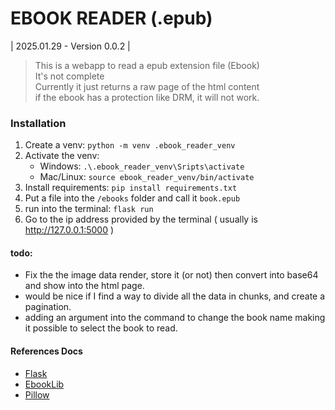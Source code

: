 # EBOOK READER (.epub)
| 2025.01.29 - Version 0.0.2 |

> This is a webapp to read a epub extension file (Ebook)  
> It's not complete  
> Currently it just returns a raw page of the html content  
> if the ebook has a protection like DRM, it will not work.  

### Installation  

1. Create a venv: `python -m venv .ebook_reader_venv`  
2. Activate the venv:
    - Windows: `.\.ebook_reader_venv\Sripts\activate`  
    - Mac/Linux: `source ebook_reader_venv/bin/activate`  
3. Install requirements: `pip install requirements.txt`  
4. Put a file into the `/ebooks` folder and call it `book.epub`  
5. run into the terminal: `flask run`  
6. Go to the ip address provided by the terminal ( usually is http://127.0.0.1:5000 )  
  
  
#### todo:  
- Fix the the image data render, store it (or not) then convert into base64 and show into the html page.  
- would be nice if I find a way to divide all the data in chunks, and create a pagination.  
- adding an argument into the command to change the book name making it possible to select the book to read.  

#### References Docs

- [Flask](https://flask.palletsprojects.com/en/stable/quickstart)  
- [EbookLib](https://docs.sourcefabric.org/projects/ebooklib/en/latest/tutorial.html)  
- [Pillow](https://pillow.readthedocs.io/en/stable/installation/basic-installation.html)  